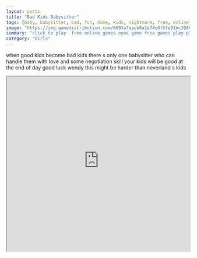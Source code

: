 ```yaml
---
layout: posts
title: "Bad Kids Babysitter"
tags: [baby, babysitter, bad, fun, home, kids, nightmare, free, online, games, oyna, game, free, games, play, play, games]
image: "https://img.gamedistribution.com/6693a7aacb8a2e74c6f5fe91bc39864b.jpg"
summary: "click to play  free online games oyna game free games play play games"
category: "Girls"
---
```


when good kids become bad kids there s only one babysitter who can handle them with love and some negotiation skill your kids will be good at the end of day good luck wendy this might be harder than neverland s kids

<iframe width="100%" height="480px;" src="https://flash.gamedistribution.com?game=6693a7aacb8a2e74c6f5fe91bc39864b"></iframe>